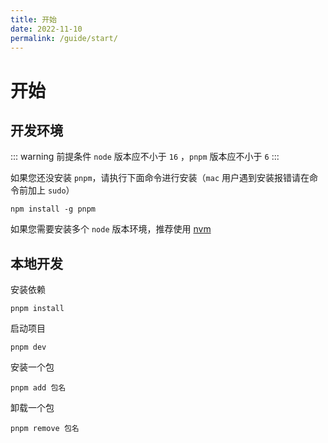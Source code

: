 ```yaml
---
title: 开始
date: 2022-11-10
permalink: /guide/start/
---
```


# 开始

## 开发环境

::: warning 前提条件
`node` 版本应不小于 `16` ，`pnpm` 版本应不小于 `6`
:::

如果您还没安装 `pnpm`，请执行下面命令进行安装（`mac` 用户遇到安装报错请在命令前加上 `sudo`）

```
npm install -g pnpm
```

如果您需要安装多个 `node` 版本环境，推荐使用 [nvm](https://github.com/coreybutler/nvm-windows/releases)

## 本地开发

安装依赖

```
pnpm install
```

启动项目

```
pnpm dev
```

安装一个包

```
pnpm add 包名
```

卸载一个包

```
pnpm remove 包名
```